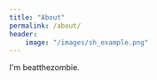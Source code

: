 ```yaml
---
title: "About"
permalink: /about/
header:
    image: "/images/sh_example.png"
---
```


I'm beatthezombie.
